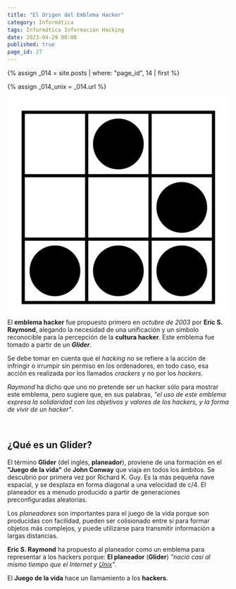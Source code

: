 ```yaml
---
title: "El Origen del Emblema Hacker"
category: Informática
tags: Informática Información Hacking
date: 2023-04-29 00:00
published: true
page_id: 27
---
```


{% assign _014 = site.posts | where: "page_id", 14 | first %}

{% assign _014_unix      = _014.url %}

<img class="img-glider" src="/assets/images/27/glider.png" align="right">

El **emblema hacker** fue propuesto primero en *octubre de 2003* por **Eric S. Raymond**, alegando la necesidad de una unificación y un símbolo reconocible para la percepción de la **cultura hacker**. Este emblema fue tomado a partir de un **_Glider_**.

Se debe tomar en cuenta que el *hacking* no se refiere a la acción de infringir o irrumpir sin permiso en los ordenadores, en todo caso, esa acción es realizada por los llamados *crackers* y no por los *hackers*.

*Raymond* ha dicho que uno no pretende ser un hacker sólo para mostrar este emblema, pero sugiere que, en sus palabras, *"el uso de este emblema expresa la solidaridad con los objetivos y valores de los hackers, y la forma de vivir de un hacker"*.

<div id="Glider"><br></div>

## ¿Qué es un Glider?

El término **Glider** (del inglés, **planeador**), proviene de una formación en el **"Juego de la vida"** de **John Conway** que viaja en todos los ámbitos. Se descubrió por primera vez por Richard K. Guy. Es la más pequeña nave espacial, y se desplaza en forma diagonal a una velocidad de c/4. El planeador es a menudo producido a partir de generaciones preconfiguradas aleatorias.

Los *planeadores* son importantes para el juego de la vida porque son producidas con facilidad, pueden ser colisionado entre sí para formar objetos más complejos, y puede utilizarse para transmitir información a largas distancias.

**Eric S. Raymond** ha propuesto al planeador como un emblema para representar a los hackers porque: **El planeador** (**Glider**) _"nació casi al mismo tiempo que el Internet y <a href="{{_014_unix}}">Unix</a>"_.

El **Juego de la vida** hace un llamamiento a los **hackers**.
